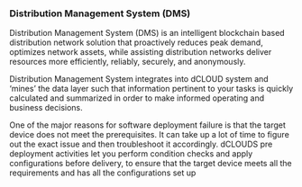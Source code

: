 ### Distribution Management System (DMS) <!-- {docsify-ignore} -->

Distribution Management System (DMS) is an intelligent blockchain based distribution
network solution that proactively reduces peak demand, optimizes network assets, while
assisting distribution networks deliver resources more efficiently, reliably, securely, and
anonymously.

Distribution Management System integrates into dCLOUD system and ‘mines’ the data layer
such that information pertinent to your tasks is quickly calculated and summarized in order
to make informed operating and business decisions.

One of the major reasons for software deployment failure is that the target device does not
meet the prerequisites. It can take up a lot of time to figure out the exact issue and then
troubleshoot it accordingly. dCLOUDS pre deployment activities let you perform condition
checks and apply configurations before delivery, to ensure that the target device meets all
the requirements and has all the configurations set up
